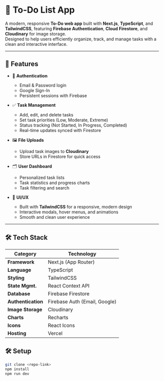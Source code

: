 # 📝 To-Do List App

A modern, responsive **To-Do web app** built with **Next.js**, **TypeScript**, and **TailwindCSS**, featuring **Firebase Authentication**, **Cloud Firestore**, and **Cloudinary** for image storage.  
Designed to help users efficiently organize, track, and manage tasks with a clean and interactive interface.

---

## 🚀 Features

- 🔐 **Authentication**
  - Email & Password login  
  - Google Sign-In  
  - Persistent sessions with Firebase  

- ✅ **Task Management**
  - Add, edit, and delete tasks  
  - Set task priorities (Low, Moderate, Extreme)  
  - Status tracking (Not Started, In Progress, Completed)  
  - Real-time updates synced with Firestore  

- 🖼️ **File Uploads**
  - Upload task images to **Cloudinary**  
  - Store URLs in Firestore for quick access  

- 🗂️ **User Dashboard**
  - Personalized task lists  
  - Task statistics and progress charts  
  - Task filtering and search  

- 🎨 **UI/UX**
  - Built with **TailwindCSS** for a responsive, modern design  
  - Interactive modals, hover menus, and animations  
  - Smooth and clean user experience  

---

## 🛠️ Tech Stack

| Category        | Technology |
|-----------------|-------------|
| **Framework**   | Next.js (App Router) |
| **Language**    | TypeScript |
| **Styling**     | TailwindCSS |
| **State Mgmt.** | React Context API |
| **Database**    | Firebase Firestore |
| **Authentication** | Firebase Auth (Email, Google) |
| **Image Storage** | Cloudinary |
| **Charts**      | Recharts |
| **Icons**       | React Icons |
| **Hosting**     | Vercel |


## 🛠️ Setup
```bash
git clone <repo-link>
npm install
npm run dev


